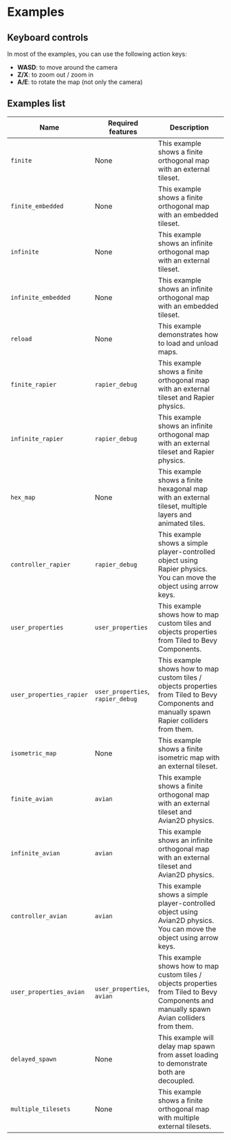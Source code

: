 # Examples

## Keyboard controls

In most of the examples, you can use the following action keys:

- **WASD**: to move around the camera
- **Z/X**: to zoom out / zoom in
- **A/E**: to rotate the map (not only the camera)

## Examples list

| Name | Required features | Description |
|------|-------------------|-------------|
| `finite` | None | This example shows a finite orthogonal map with an external tileset. |
| `finite_embedded` | None | This example shows a finite orthogonal map with an embedded tileset. |
| `infinite` | None | This example shows an infinite orthogonal map with an external tileset. |
| `infinite_embedded` | None | This example shows an infinite orthogonal map with an embedded tileset. |
| `reload` | None | This example demonstrates how to load and unload maps. |
| `finite_rapier` | `rapier_debug` | This example shows a finite orthogonal map with an external tileset and Rapier physics. |
| `infinite_rapier` | `rapier_debug` | This example shows an infinite orthogonal map with an external tileset and Rapier physics. |
| `hex_map` | None | This example shows a finite hexagonal map with an external tileset, multiple layers and animated tiles. |
| `controller_rapier` | `rapier_debug` | This example shows a simple player-controlled object using Rapier physics. You can move the object using arrow keys. |
| `user_properties` | `user_properties` | This example shows how to map custom tiles and objects properties from Tiled to Bevy Components. |
| `user_properties_rapier` | `user_properties`, `rapier_debug` | This example shows how to map custom tiles / objects properties from Tiled to Bevy Components and manually spawn Rapier colliders from them. |
| `isometric_map`| None | This example shows a finite isometric map with an external tileset. |
| `finite_avian` | `avian` | This example shows a finite orthogonal map with an external tileset and Avian2D physics. |
| `infinite_avian` | `avian` | This example shows an infinite orthogonal map with an external tileset and Avian2D physics. |
| `controller_avian` | `avian` | This example shows a simple player-controlled object using Avian2D physics. You can move the object using arrow keys. |
| `user_properties_avian` | `user_properties`, `avian` | This example shows how to map custom tiles / objects properties from Tiled to Bevy Components and manually spawn Avian colliders from them. |
| `delayed_spawn` | None | This example will delay map spawn from asset loading to demonstrate both are decoupled. |
| `multiple_tilesets` | None | This example shows a finite orthogonal map with multiple external tilesets. |
